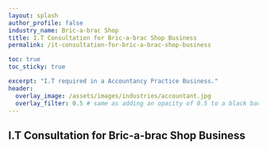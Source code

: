 ```yaml
---
layout: splash 
author_profile: false 
industry_name: Bric-a-brac Shop
title: I.T Consultation for Bric-a-brac Shop Business
permalink: /it-consultation-for-bric-a-brac-shop-business

toc: true
toc_sticky: true

excerpt: "I.T required in a Accountancy Practice Business."
header:
  overlay_image: /assets/images/industries/accountant.jpg
  overlay_filter: 0.5 # same as adding an opacity of 0.5 to a black background
---
```


## I.T Consultation for Bric-a-brac Shop Business